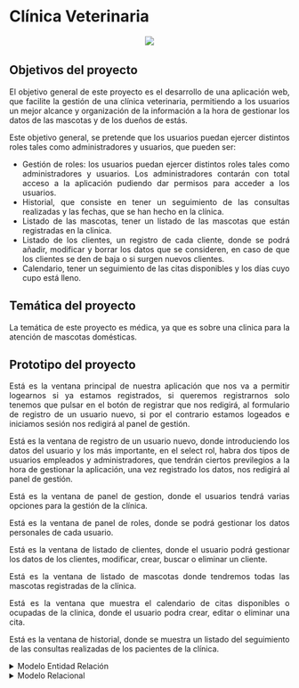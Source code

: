 # Clínica Veterinaria
<div align="justify">

<div align="center">
<img src="https://www.simbiotia.com/wp-content/uploads/diseno-de-clinicas-veterinarias.jpg" width="500px"/>
</div>

## Objetivos del proyecto
<div style="text-align: justify"> 
<p>El objetivo general de este proyecto es el desarrollo de una aplicación web, que facilite la gestión de una clínica veterinaria, permitiendo a los usuarios un mejor alcance y organización de la información a la hora de gestionar los datos de las mascotas y de los dueños de estás.
</p>
<p>Este objetivo general, se pretende que los usuarios puedan ejercer distintos roles tales como administradores y usuarios, que pueden ser:</p>

* Gestión de roles: los usuarios puedan ejercer distintos roles tales como administradores y usuarios. Los administradores contarán con total acceso a la aplicación pudiendo dar permisos para acceder a los usuarios. 
* Historial, que consiste en tener un seguimiento de las consultas realizadas y las fechas, que se han hecho en la clínica.
* Listado de las mascotas, tener un listado de las mascotas que están registradas en la clinica.
* Listado de los clientes, un registro de cada cliente, donde se podrá añadir, modificar y borrar los datos que se consideren, en caso de que los clientes se den de baja o si surgen nuevos clientes.
* Calendario, tener un seguimiento de las citas disponibles y los días cuyo cupo está lleno.

</div>

<div id='id2'></div>

## Temática del proyecto

La temática de este proyecto es médica, ya que es sobre una clinica para la atención de mascotas domésticas.



## Prototipo del proyecto

 
 Está es la ventana principal de nuestra aplicación que nos va a permitir logearnos si ya estamos registrados, si queremos registrarnos solo tenemos que pulsar en el botón de registrar que nos redigirá, al formulario de registro de un usuario nuevo, si por el contrario estamos logeados e iniciamos sesión nos redigirá al panel de gestión.

  Está es la ventana de registro de un usuario nuevo, donde introduciendo los datos del usuario y los más importante, en el select rol, habra dos tipos de usuarios empleados y administradores, que tendrán ciertos previlegios a la hora de gestionar la aplicación, una vez registrado los datos, nos redigirá al panel de gestión.

   Está es la ventana de panel de gestion, donde el usuarios tendrá varias opciones para la gestión de la clínica.

   Está es la ventana de panel de roles, donde se podrá gestionar los datos personales de cada usuario.

   Está es la ventana de listado de clientes, donde el usuario podrá gestionar los datos de los clientes, modificar, crear, buscar o eliminar un cliente.

   Está es la ventana de listado de mascotas donde tendremos todas las mascotas registradas de la clínica.


   Está es la ventana que muestra el calendario de citas disponibles o ocupadas de la clinica, donde el usuario podra crear, editar o eliminar una cita.


  Está es la ventana de historial, donde se muestra un listado del seguimiento de las consultas realizadas de los pacientes de la clínica.

<details>
      <summary>Modelo Entidad Relación</summary>
      <div align="center">
        <img src="IMG/ER.png">
      </div>
      </details>
<details>
      <summary>Modelo Relacional</summary>
      <div align="center">
        <img src="IMG/MR.png">
      </div>
</details>

</div>
